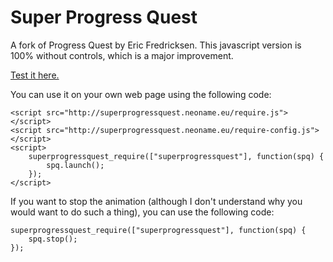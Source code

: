 Super Progress Quest
====================

A fork of Progress Quest by Eric Fredricksen. This javascript version is 100% without controls, which is a major improvement.

[Test it here.](http://superprogressquest.neoname.eu)

You can use it on your own web page using the following code:

    <script src="http://superprogressquest.neoname.eu/require.js"></script>
    <script src="http://superprogressquest.neoname.eu/require-config.js"></script>
    <script>
        superprogressquest_require(["superprogressquest"], function(spq) {
            spq.launch();
        });
    </script>

If you want to stop the animation (although I don't understand why you would want to
do such a thing), you can use the following code:

    superprogressquest_require(["superprogressquest"], function(spq) {
        spq.stop();
    });

